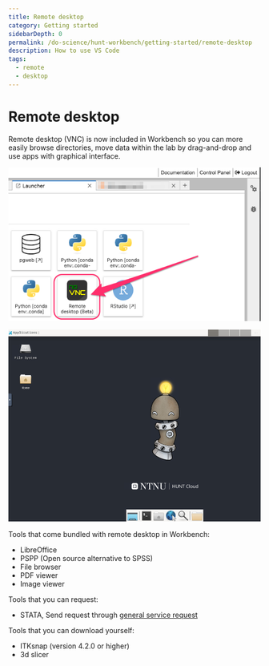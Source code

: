 ```yaml
---
title: Remote desktop
category: Getting started
sidebarDepth: 0
permalink: /do-science/hunt-workbench/getting-started/remote-desktop
description: How to use VS Code
tags:
  - remote
  - desktop
---
```


# Remote desktop

Remote desktop (VNC) is now included in Workbench so you can more easily browse directories, move data within the lab by drag-and-drop and use apps with graphical interface.

![remote desktop icon](./images/remote-desktop-icon.png)

![remote desktop](./images/remote-desktop.png)

Tools that come bundled with remote desktop in Workbench:
- LibreOffice
- PSPP (Open source alternative to SPSS)
- File browser
- PDF viewer
- Image viewer

Tools that you can request:
- STATA, Send request through [general service request](/do-science/service-desk/#tingweek:~:text=data%20space%20subscription.-,%23,-General%20service%20request)

Tools that you can download yourself:
- ITKsnap (version 4.2.0 or higher)
- 3d slicer
